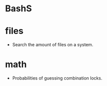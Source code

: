# BashS

files
=====
- Search the amount of files on a system.

math
====
- Probabilities of guessing combination locks.